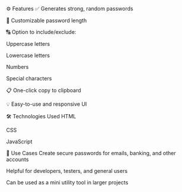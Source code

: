 ⚙️ Features
✅ Generates strong, random passwords

🔢 Customizable password length

🔠 Option to include/exclude:

Uppercase letters

Lowercase letters

Numbers

Special characters

📋 One-click copy to clipboard

💡 Easy-to-use and responsive UI

🛠️ Technologies Used
HTML

CSS

JavaScript

📌 Use Cases
Create secure passwords for emails, banking, and other accounts

Helpful for developers, testers, and general users

Can be used as a mini utility tool in larger projects
